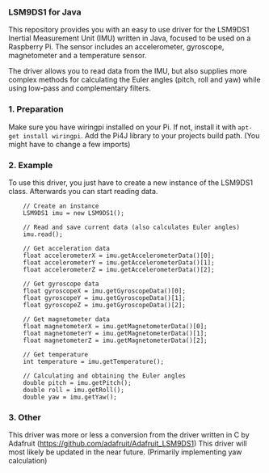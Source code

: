 ### LSM9DS1 for Java

This repository provides you with an easy to use driver for the LSM9DS1 Inertial Measurement Unit (IMU) written in Java,
focused to be used on a Raspberry Pi.
The sensor includes an accelerometer, gyroscope, magnetometer and a temperature sensor.

The driver allows you to read data from the IMU, but also supplies more complex methods for calculating the
Euler angles (pitch, roll and yaw) while using low-pass and complementary filters.

### 1. Preparation

Make sure you have wiringpi installed on your Pi. If not, install it with ```apt-get install wiringpi```.
Add the Pi4J library to your projects build path. (You might have to change a few imports)

### 2. Example

To use this driver, you just have to create a new instance of the LSM9DS1 class. Afterwards you can start reading data.
```
    // Create an instance
    LSM9DS1 imu = new LSM9DS1();

    // Read and save current data (also calculates Euler angles)
    imu.read();

    // Get acceleration data
    float accelerometerX = imu.getAccelerometerData()[0];
    float accelerometerY = imu.getAccelerometerData()[1];
    float accelerometerZ = imu.getAccelerometerData()[2];

    // Get gyroscope data
    float gyroscopeX = imu.getGyroscopeData()[0];
    float gyroscopeY = imu.getGyroscopeData()[1];
    float gyroscopeZ = imu.getGyroscopeData()[2];

    // Get magnetometer data
    float magnetometerX = imu.getMagnetometerData()[0];
    float magnetometerY = imu.getMagnetometerData()[1];
    float magnetometerZ = imu.getMagnetometerData()[2];

    // Get temperature
    int temperature = imu.getTemperature();

    // Calculating and obtaining the Euler angles
    double pitch = imu.getPitch();
    double roll = imu.getRoll();
    double yaw = imu.getYaw();
```

### 3. Other

This driver was more or less a conversion from the driver written in C by Adafruit (https://github.com/adafruit/Adafruit_LSM9DS1)
This driver will most likely be updated in the near future. (Primarily implementing yaw calculation)